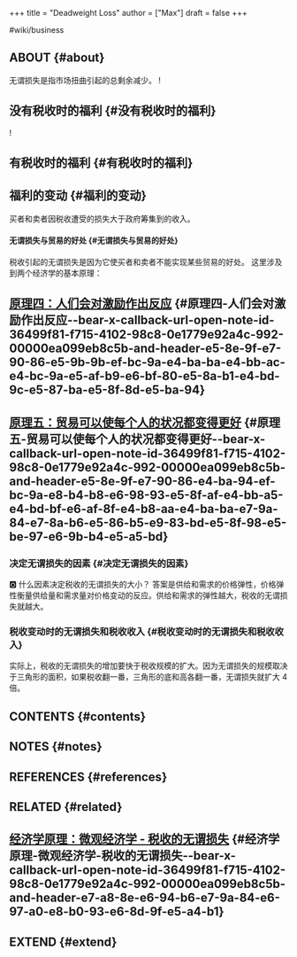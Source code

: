 +++
title = "Deadweight Loss"
author = ["Max"]
draft = false
+++

\#wiki/business


## ABOUT {#about}

无谓损失是指市场扭曲引起的总剩余减少。
\![](Deadweight%20Loss/8E807188-4EDB-4FB0-82AC-EDF58BB4CDE3.png)


## 没有税收时的福利 {#没有税收时的福利}

\![](Deadweight%20Loss/6A82AD44-305E-4280-960A-8014F4DBA2C7.png)


## 有税收时的福利 {#有税收时的福利}


## 福利的变动 {#福利的变动}

买者和卖者因税收遭受的损失大于政府筹集到的收入。


#### 无谓损失与贸易的好处 {#无谓损失与贸易的好处}

税收引起的无谓损失是因为它使买者和卖者不能实现某些贸易的好处。
这里涉及到两个经济学的基本原理：


## [原理四：人们会对激励作出反应](bear://x-callback-url/open-note?id=36499F81-F715-4102-98C8-0E1779E92A4C-992-00000EA099EB8C5B&header=%E5%8E%9F%E7%90%86%E5%9B%9B%EF%BC%9A%E4%BA%BA%E4%BB%AC%E4%BC%9A%E5%AF%B9%E6%BF%80%E5%8A%B1%E4%BD%9C%E5%87%BA%E5%8F%8D%E5%BA%94) {#原理四-人们会对激励作出反应--bear-x-callback-url-open-note-id-36499f81-f715-4102-98c8-0e1779e92a4c-992-00000ea099eb8c5b-and-header-e5-8e-9f-e7-90-86-e5-9b-9b-ef-bc-9a-e4-ba-ba-e4-bb-ac-e4-bc-9a-e5-af-b9-e6-bf-80-e5-8a-b1-e4-bd-9c-e5-87-ba-e5-8f-8d-e5-ba-94}


## [原理五：贸易可以使每个人的状况都变得更好](bear://x-callback-url/open-note?id=36499F81-F715-4102-98C8-0E1779E92A4C-992-00000EA099EB8C5B&header=%E5%8E%9F%E7%90%86%E4%BA%94%EF%BC%9A%E8%B4%B8%E6%98%93%E5%8F%AF%E4%BB%A5%E4%BD%BF%E6%AF%8F%E4%B8%AA%E4%BA%BA%E7%9A%84%E7%8A%B6%E5%86%B5%E9%83%BD%E5%8F%98%E5%BE%97%E6%9B%B4%E5%A5%BD) {#原理五-贸易可以使每个人的状况都变得更好--bear-x-callback-url-open-note-id-36499f81-f715-4102-98c8-0e1779e92a4c-992-00000ea099eb8c5b-and-header-e5-8e-9f-e7-90-86-e4-ba-94-ef-bc-9a-e8-b4-b8-e6-98-93-e5-8f-af-e4-bb-a5-e4-bd-bf-e6-af-8f-e4-b8-aa-e4-ba-ba-e7-9a-84-e7-8a-b6-e5-86-b5-e9-83-bd-e5-8f-98-e5-be-97-e6-9b-b4-e5-a5-bd}


### 决定无谓损失的因素 {#决定无谓损失的因素}

🅾️ 什么因素决定税收的无谓损失的大小？
答案是供给和需求的价格弹性，价格弹性衡量供给量和需求量对价格变动的反应。供给和需求的弹性越大，税收的无谓损失就越大。


### 税收变动时的无谓损失和税收收入 {#税收变动时的无谓损失和税收收入}

实际上，税收的无谓损失的增加要快于税收规模的扩大。因为无谓损失的规模取决于三角形的面积，如果税收翻一番，三角形的底和高各翻一番，无谓损失就扩大 4 倍。


## CONTENTS {#contents}


## NOTES {#notes}


## REFERENCES {#references}


## RELATED {#related}


## [经济学原理：微观经济学 - 税收的无谓损失](bear://x-callback-url/open-note?id=36499F81-F715-4102-98C8-0E1779E92A4C-992-00000EA099EB8C5B&header=%E7%A8%8E%E6%94%B6%E7%9A%84%E6%97%A0%E8%B0%93%E6%8D%9F%E5%A4%B1) {#经济学原理-微观经济学-税收的无谓损失--bear-x-callback-url-open-note-id-36499f81-f715-4102-98c8-0e1779e92a4c-992-00000ea099eb8c5b-and-header-e7-a8-8e-e6-94-b6-e7-9a-84-e6-97-a0-e8-b0-93-e6-8d-9f-e5-a4-b1}


## EXTEND {#extend}
